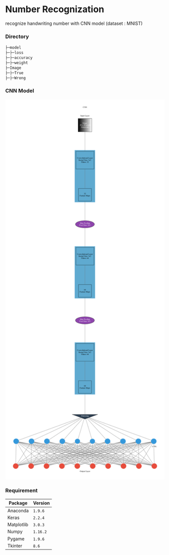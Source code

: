 # Number Recognization
recognize handwriting number with CNN model (dataset : MNIST)

### Directory
```
├─model
├─├─loss
├─├─accuracy
├─├─weight
├─Image
├─├─True
├─├─Wrong
```
### CNN Model
<div align=center><img width="900" height="1200" src=https://github.com/Offliners/Number-Recognization/blob/master/CNN_model.png/></div>

### Requirement
|Package|Version|
|-|-|
|Anaconda|`1.9.6`|
|Keras|`2.2.4`|
|Matplotlib|`3.0.3`|
|Numpy|`1.16.2`|
|Pygame|`1.9.6`|
|Tkinter|`8.6`|
